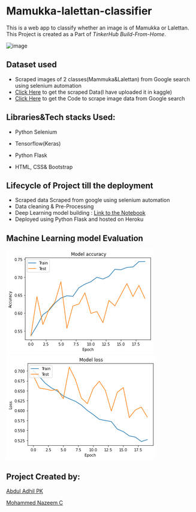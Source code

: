 # Mamukka-lalettan-classifier
This is a web app to classify whether an image is of Mamukka or Lalettan. This Project is created as a Part of *TinkerHub Build-From-Home*.

![image](https://user-images.githubusercontent.com/65992809/118422630-38192180-b6e1-11eb-8ca7-cd1ec616fbe4.png)

## Dataset used
 - Scraped images of 2 classes(Mammuka&Lalettan) from Google search using selenium automation
 - [Click Here](https://www.kaggle.com/abduladhilpk/mammukalalettan) to get the scraped Data(I have uploaded it in kaggle)
 - [Click Here](./scraping_data) to get the Code to scrape image data from Google search

## Libraries&Tech stacks Used:

 - Python Selenium 
  
 - Tensorflow(Keras)

 - Python Flask

 - HTML, CSS& Bootstrap

## Lifecycle of Project till the deployment

 - Scraped data Scraped from google using selenium automation
 - Data cleaning & Pre-Processing
 - Deep Learning model building : [Link to the Notebook]()
 - Deployed using Python Flask and hosted on Heroku

## Machine Learning model Evaluation

![](./.data/acuu.png)
![](./.data/loss.png)

## Project Created by:

[Abdul Adhil PK](https://github.com/adhilcodes)

[Mohammed Nazeem C](https://github.com/nazeem-c)
